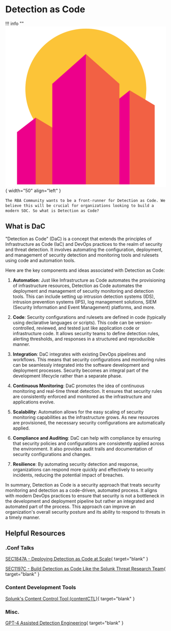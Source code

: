 # Detection as Code

!!! info ""
    ![](../assets/rba_community_small.png){ width="50" align="left" }

    The RBA Community wants to be a front-runner for Detection as Code. We believe this will be crucial for organizations looking to build a modern SOC. So what is Detection as Code? 

## What is DaC

"Detection as Code" (DaC) is a concept that extends the principles of Infrastructure as Code (IaC) and DevOps practices to the realm of security and threat detection. It involves automating the configuration, deployment, and management of security detection and monitoring tools and rulesets using code and automation tools.

Here are the key components and ideas associated with Detection as Code:

1. **Automation**: Just like Infrastructure as Code automates the provisioning of infrastructure resources, Detection as Code automates the deployment and management of security monitoring and detection tools. This can include setting up intrusion detection systems (IDS), intrusion prevention systems (IPS), log management solutions, SIEM (Security Information and Event Management) platforms, and more.

2. **Code**: Security configurations and rulesets are defined in code (typically using declarative languages or scripts). This code can be version-controlled, reviewed, and tested just like application code or infrastructure code. It allows security teams to define detection rules, alerting thresholds, and responses in a structured and reproducible manner.

3. **Integration**: DaC integrates with existing DevOps pipelines and workflows. This means that security configurations and monitoring rules can be seamlessly integrated into the software development and deployment processes. Security becomes an integral part of the development lifecycle rather than a separate phase.

4. **Continuous Monitoring**: DaC promotes the idea of continuous monitoring and real-time threat detection. It ensures that security rules are consistently enforced and monitored as the infrastructure and applications evolve.

5. **Scalability**: Automation allows for the easy scaling of security monitoring capabilities as the infrastructure grows. As new resources are provisioned, the necessary security configurations are automatically applied.

6. **Compliance and Auditing**: DaC can help with compliance by ensuring that security policies and configurations are consistently applied across the environment. It also provides audit trails and documentation of security configurations and changes.

7. **Resilience**: By automating security detection and response, organizations can respond more quickly and effectively to security incidents, reducing the potential impact of breaches.

In summary, Detection as Code is a security approach that treats security monitoring and detection as a code-driven, automated process. It aligns with modern DevOps practices to ensure that security is not a bottleneck in the development and deployment pipeline but rather an integrated and automated part of the process. This approach can improve an organization's overall security posture and its ability to respond to threats in a timely manner.

## Helpful Resources

### .Conf Talks

[SEC1847A - Deploying Detection as Code at Scale](https://conf.splunk.com/watch/conf-online.html?search=1847A){ target="blank" }

[SEC1197C - Build Detection as Code Like the Splunk Threat Research Team](https://conf.splunk.com/watch/conf-online.html?search=SEC1197C){ target="blank" }

### Content Development Tools

[Splunk's Content Control Tool (contentCTL)](https://github.com/splunk/contentctl){ target="blank" }

### Misc.

[GPT-4 Assisted Detection Engineering](https://detect.fyi/gpt-4-assisted-detection-engineering-9b5a1ebcc905){ target="blank" }